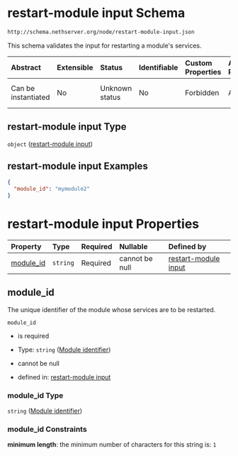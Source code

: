 # restart-module input Schema

```txt
http://schema.nethserver.org/node/restart-module-input.json
```

This schema validates the input for restarting a module's services.

| Abstract            | Extensible | Status         | Identifiable | Custom Properties | Additional Properties | Access Restrictions | Defined In                                                                         |
| :------------------ | :--------- | :------------- | :----------- | :---------------- | :-------------------- | :------------------ | :--------------------------------------------------------------------------------- |
| Can be instantiated | No         | Unknown status | No           | Forbidden         | Allowed               | none                | [restart-module-input.json](node/restart-module-input.json "open original schema") |

## restart-module input Type

`object` ([restart-module input](restart-module-input.md))

## restart-module input Examples

```json
{
  "module_id": "mymodule2"
}
```

# restart-module input Properties

| Property                 | Type     | Required | Nullable       | Defined by                                                                                                                                                       |
| :----------------------- | :------- | :------- | :------------- | :--------------------------------------------------------------------------------------------------------------------------------------------------------------- |
| [module\_id](#module_id) | `string` | Required | cannot be null | [restart-module input](restart-module-input-properties-module-identifier.md "http://schema.nethserver.org/node/restart-module-input.json#/properties/module_id") |

## module\_id

The unique identifier of the module whose services are to be restarted.

`module_id`

* is required

* Type: `string` ([Module identifier](restart-module-input-properties-module-identifier.md))

* cannot be null

* defined in: [restart-module input](restart-module-input-properties-module-identifier.md "http://schema.nethserver.org/node/restart-module-input.json#/properties/module_id")

### module\_id Type

`string` ([Module identifier](restart-module-input-properties-module-identifier.md))

### module\_id Constraints

**minimum length**: the minimum number of characters for this string is: `1`
